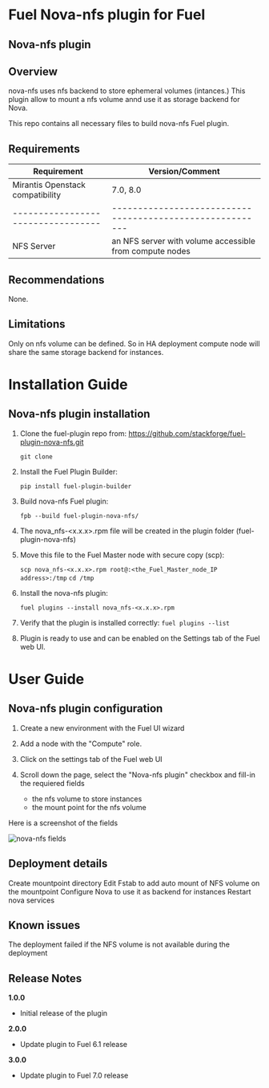 Fuel Nova-nfs plugin for Fuel
=============================

Nova-nfs plugin
---------------

Overview
--------
nova-nfs uses nfs backend to store ephemeral volumes (intances.) This plugin allow to mount a nfs volume
annd use it as storage backend for Nova.

This repo contains all necessary files to build nova-nfs Fuel plugin.

Requirements
------------

| Requirement                      | Version/Comment                                         |
|----------------------------------|---------------------------------------------------------|
| Mirantis Openstack compatibility | 7.0, 8.0                                                |
|----------------------------------|---------------------------------------------------------|
| NFS Server                       | an NFS server with volume accessible from compute nodes |

Recommendations
---------------

None.

Limitations
-----------

Only on nfs volume can be defined. So in HA deployment compute node will share the same
storage backend for instances.

Installation Guide
==================

Nova-nfs plugin installation
----------------------------

1. Clone the fuel-plugin repo from: https://github.com/stackforge/fuel-plugin-nova-nfs.git

    ``git clone``

2. Install the Fuel Plugin Builder:

    ``pip install fuel-plugin-builder``

3. Build nova-nfs Fuel plugin:

   ``fpb --build fuel-plugin-nova-nfs/``

4. The nova_nfs-<x.x.x>.rpm file will be created in the plugin folder (fuel-plugin-nova-nfs)

5. Move this file to the Fuel Master node with secure copy (scp):

   ``scp nova_nfs-<x.x.x>.rpm root@:<the_Fuel_Master_node_IP address>:/tmp``
   ``cd /tmp``

6. Install the nova-nfs plugin:

   ``fuel plugins --install nova_nfs-<x.x.x>.rpm``
   
7.  Verify that the plugin is installed correctly:
   ``fuel plugins --list``
   
8. Plugin is ready to use and can be enabled on the Settings tab of the Fuel web UI.

User Guide
==========

Nova-nfs plugin configuration
-----------------------------

1. Create a new environment with the Fuel UI wizard

2. Add a node with the "Compute" role.

3. Click on the settings tab of the Fuel web UI

4. Scroll down the page, select the "Nova-nfs plugin" checkbox
   and fill-in the requiered fields
    - the nfs volume to store instances
    - the mount point for the nfs volume

Here is a screenshot of the fields

![nova-nfs fields](./figures/nova-nfs-plugin.png "nova-nfs-fields")

Deployment details
------------------

Create mountpoint directory
Edit Fstab to add auto mount of NFS volume on the mountpoint
Configure Nova to use it as backend for instances
Restart nova services

Known issues
------------

The deployment  failed if the NFS volume is not available during the deployment

Release Notes
-------------

**1.0.0**

* Initial release of the plugin

**2.0.0**

* Update plugin to Fuel 6.1 release

**3.0.0**

* Update plugin to Fuel 7.0 release
